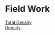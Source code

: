 # Field Work
[Total Density](https://cmwegener.github.io/thesis/total_density.html)  
[Density](https://cmwegener.github.io/thesis/all_density.html)
